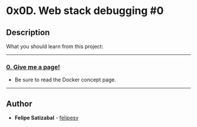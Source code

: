 # 0x0D. Web stack debugging #0

## Description
What you should learn from this project:

---

### [0. Give me a page!](./0-give_me_a_page)
* Be sure to read the Docker concept page.

---

## Author
* **Felipe Satizabal** - [felipesv](https://github.com/felipesv)